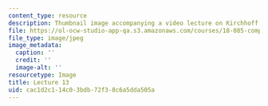 ```yaml
---
content_type: resource
description: Thumbnail image accompanying a video lecture on Kirchhoff's current law.
file: https://ol-ocw-studio-app-qa.s3.amazonaws.com/courses/18-085-computational-science-and-engineering-i-fall-2008/cac1d2c114c03bdb72f38c6a5dda505a_13.jpg
file_type: image/jpeg
image_metadata:
  caption: ''
  credit: ''
  image-alt: ''
resourcetype: Image
title: Lecture 13
uid: cac1d2c1-14c0-3bdb-72f3-8c6a5dda505a
---
```

